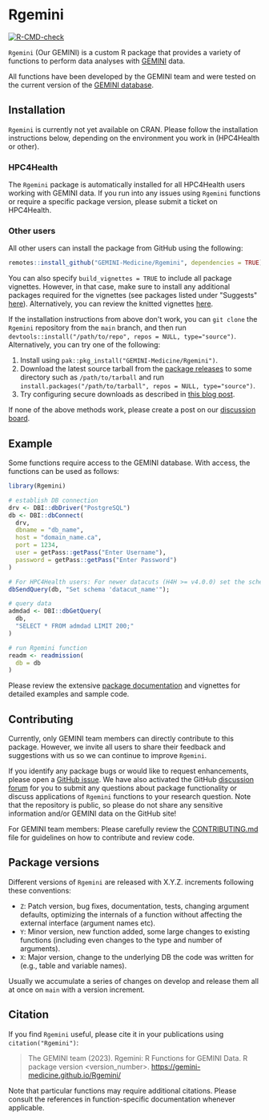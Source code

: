 # Rgemini

<!-- badges: start -->
[![R-CMD-check](https://github.com/GEMINI-Medicine/Rgemini/actions/workflows/check-standard.yaml/badge.svg)](https://github.com/GEMINI-Medicine/Rgemini/actions/workflows/check-standard.yaml)

<!-- badges: end -->

`Rgemini` (Our GEMINI) is a custom R package that provides a variety of functions to perform data analyses with [GEMINI](https://www.geminimedicine.ca/) data.

All functions have been developed by the GEMINI team and were tested on the current version of the [GEMINI database](https://geminimedicine.ca/the-gemini-database/).

## Installation

`Rgemini` is currently not yet available on CRAN. Please follow the installation instructions below, depending on the environment you work in (HPC4Health or other).

### HPC4Health

The `Rgemini` package is automatically installed for all HPC4Health users working with GEMINI data. If you run into any issues using `Rgemini` functions or require a specific package version, please submit a ticket on HPC4Health.

### Other users

All other users can install the package from GitHub using the following:
``` r
remotes::install_github("GEMINI-Medicine/Rgemini", dependencies = TRUE)
```

You can also specify `build_vignettes = TRUE` to include all package vignettes. However, in that case, make sure to install any additional packages required for the vignettes (see packages listed under "Suggests" [here](https://github.com/GEMINI-Medicine/Rgemini/blob/main/DESCRIPTION)). Alternatively, you can review the knitted vignettes [here](https://gemini-medicine.github.io/Rgemini/articles/).

If the installation instructions from above don't work, you can `git clone` the `Rgemini` repository from the `main` branch, and then run `devtools::install("/path/to/repo", repos = NULL, type="source")`. Alternatively, you can try one of the following:

1. Install using `pak::pkg_install("GEMINI-Medicine/Rgemini")`.
2. Download the latest source tarball from the [package releases](https://github.com/GEMINI-Medicine/Rgemini/tags) to some directory such as `/path/to/tarball` and run `install.packages("/path/to/tarball", repos = NULL, type="source")`.
3. Try configuring secure downloads as described in [this blog post](https://support.posit.co/hc/en-us/articles/206827897-Secure-Package-Downloads-for-R37).

If none of the above methods work, please create a post on our [discussion board](https://github.com/GEMINI-Medicine/Rgemini/discussions/categories/q-a).

## Example

Some functions require access to the GEMINI database. With access, the functions can be used as follows:

``` r
library(Rgemini)

# establish DB connection
drv <- DBI::dbDriver("PostgreSQL")
db <- DBI::dbConnect(
  drv,
  dbname = "db_name",
  host = "domain_name.ca",
  port = 1234,
  user = getPass::getPass("Enter Username"),
  password = getPass::getPass("Enter Password")
)

# For HPC4Health users: For newer datacuts (H4H >= v4.0.0) set the schema according to the datacut name
dbSendQuery(db, "Set schema 'datacut_name'");

# query data
admdad <- DBI::dbGetQuery(
  db,
  "SELECT * FROM admdad LIMIT 200;"
)

# run Rgemini function
readm <- readmission(
  db = db
)
```

Please review the extensive [package documentation](https://gemini-medicine.github.io/Rgemini/) and vignettes for detailed examples and sample code.

## Contributing

Currently, only GEMINI team members can directly contribute to this package. However, we invite all users to share their feedback and suggestions with us so we can continue to improve `Rgemini`. 

If you identify any package bugs or would like to request enhancements, please open a [GitHub issue](https://github.com/GEMINI-Medicine/Rgemini/issues). We have also activated the GitHub
[discussion forum](https://github.com/GEMINI-Medicine/Rgemini/discussions) for you to submit any questions about package functionality or discuss applications of `Rgemini` functions to your research question.
Note that the repository is public, so please do not share any sensitive information and/or GEMINI data on the GitHub site!

For GEMINI team members: Please carefully review the [CONTRIBUTING.md](https://github.com/GEMINI-Medicine/Rgemini/blob/main/CONTRIBUTING.md) file for guidelines on how to contribute and review code.

## Package versions

Different versions of `Rgemini` are released with X.Y.Z. increments following these conventions:

* `Z`: Patch version, bug fixes, documentation, tests, changing argument defaults, optimizing the internals of a function without affecting the external interface (argument names etc).
* `Y`: Minor version, new function added, some large changes to existing functions (including even changes to the type and number of arguments).
* `X`: Major version, change to the underlying DB the code was written for (e.g., table and variable names).

Usually we accumulate a series of changes on develop and release them all at once on `main` with a version increment.

## Citation

If you find `Rgemini` useful, please cite it in your publications using `citation("Rgemini")`:

> The GEMINI team (2023). Rgemini: R Functions for GEMINI Data. R package version <version_number>. https://gemini-medicine.github.io/Rgemini/

Note that particular functions may require additional citations. Please consult the references in function-specific documentation whenever applicable.
